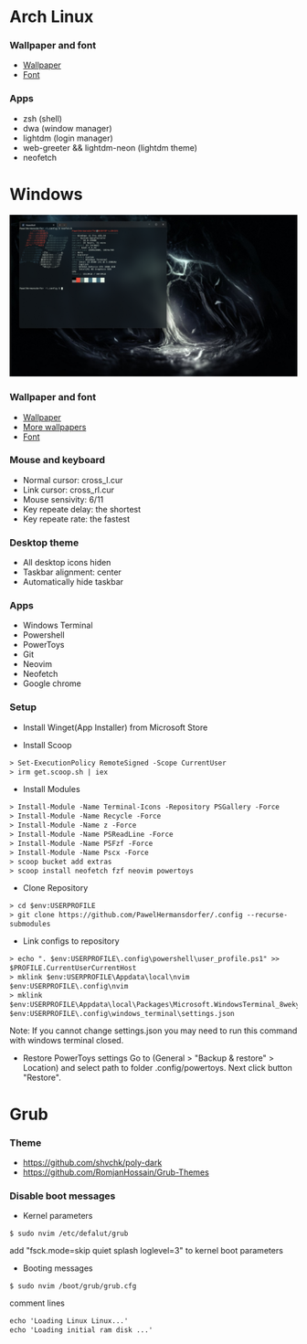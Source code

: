 # Arch Linux
### Wallpaper and font
- [Wallpaper][Linux wallpaper]
- [Font][Linux font]

### Apps
- zsh (shell)
- dwa (window manager)
- lightdm (login manager)
- web-greeter && lightdm-neon (lightdm theme)
- neofetch


# Windows
![Desktop Screenshot](/images/windows.png "Hello")

### Wallpaper and font
- [Wallpaper][Windows wallpaper]
- [More wallpapers][Windows more wallpapers]
- [Font][Windows Font]

### Mouse and keyboard
- Normal cursor: cross_l.cur
- Link cursor: cross_rl.cur
- Mouse sensivity: 6/11
- Key repeate delay: the shortest
- Key repeate rate: the fastest

### Desktop theme
 - All desktop icons hiden
 - Taskbar alignment: center
 - Automatically hide taskbar

### Apps
 - Windows Terminal
 - Powershell
 - PowerToys
 - Git
 - Neovim
 - Neofetch
 - Google chrome

### Setup
 - Install Winget(App Installer) from Microsoft Store

 - Install Scoop
```console
> Set-ExecutionPolicy RemoteSigned -Scope CurrentUser
> irm get.scoop.sh | iex
```

- Install Modules
```console
> Install-Module -Name Terminal-Icons -Repository PSGallery -Force
> Install-Module -Name Recycle -Force
> Install-Module -Name z -Force
> Install-Module -Name PSReadLine -Force
> Install-Module -Name PSFzf -Force
> Install-Module -Name Pscx -Force
> scoop bucket add extras
> scoop install neofetch fzf neovim powertoys
```

 - Clone Repository
```console
> cd $env:USERPROFILE
> git clone https://github.com/PawelHermansdorfer/.config --recurse-submodules
```

 - Link configs to repository
```console
> echo ". $env:USERPROFILE\.config\powershell\user_profile.ps1" >> $PROFILE.CurrentUserCurrentHost
> mklink $env:USERPROFILE\Appdata\local\nvim $env:USERPROFILE\.config\nvim
> mklink $env:USERPROFILE\Appdata\local\Packages\Microsoft.WindowsTerminal_8wekyb3d8bbwe\LocalState\settings.json $env:USERPROFILE\.config\windows_terminal\settings.json
```
Note: If you cannot change settings.json you may need to run this command with windows terminal closed.

 - Restore PowerToys settings
Go to (General > "Backup & restore" > Location) and select path to folder .config/powertoys. Next click button "Restore".


# Grub
### Theme
 - https://github.com/shvchk/poly-dark
 - https://github.com/RomjanHossain/Grub-Themes

### Disable boot messages
- Kernel parameters
```console
$ sudo nvim /etc/defalut/grub
```
 add "fsck.mode=skip quiet splash loglevel=3" to kernel boot parameters
 - Booting messages
```console
$ sudo nvim /boot/grub/grub.cfg
```
 comment lines
```
echo 'Loading Linux Linux...'
echo 'Loading initial ram disk ...'
```

[Windows font]: https://github.com/ryanoasis/nerd-fonts/blob/master/patched-fonts/LiberationMono/complete/Literation%20Mono%20Nerd%20Font%20Complete%20Mono.ttf
[Windows wallpaper]: https://wallpapercave.com/w/wp11596702
[Windows more wallpapers]: https://wallpapercave.com/darkwood-game-wallpapers

[Linux wallpaper]: https://www.deviantart.com/grivetart/art/iPad-Pro-Procreate-test-607332295
[Linux font]: https://archlinux.org/packages/community/any/ttf-liberation-mono-nerd/
